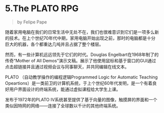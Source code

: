# 5.The PLATO RPG

> by Felipe Pape

随着家用电脑在我们的日常生活中无处不在，我们也很难意识到它们是一项多么新的技术。在上个世纪70年代中期，家用电脑开始出现之前，那时的电脑都是十分巨大的机器，各个都重达几吨并且占据了整个楼层。

然而，有一些计算机远远领先于它们的时代。Douglas Engelbart在1968年制了的传奇“Mother of All Demos”演示文稿。展示了他使用鼠标和基于窗口的GUI通过点击超链接并且通过视频会议与同事聊天，并共同编辑在线文本。

PLATO （自动教学操作的编程逻辑Programmed Logic for Automatic Teaching Opeartions）是一类前卫的计算机系统，于上个世纪60年代发明，是一个有着良好用户界面设计的终端系统，能通过虚拟课程给大学生上课。

发布于1972年的PLATO IV系统甚至提供了基于向量的图像，触摸屏的界面和一个类似因特网的网络——连接了全球数以千计的其他终端系统。

